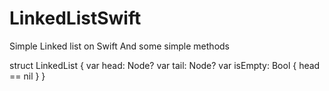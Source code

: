 # LinkedListSwift

Simple Linked list on Swift
And some simple methods 

struct LinkedList {
    var head: Node?
    var tail: Node?
    var isEmpty: Bool {
        head == nil
    }
}
